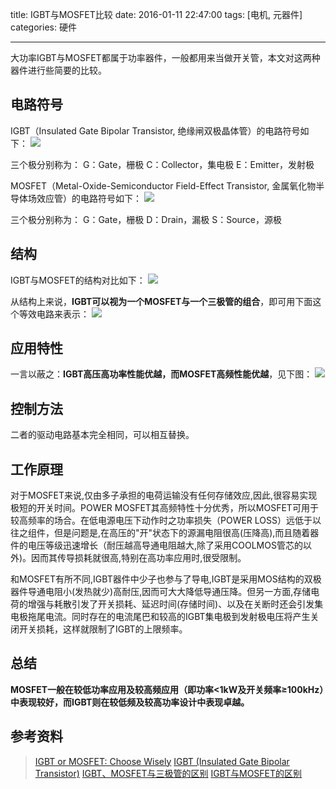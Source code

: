 title: IGBT与MOSFET比较
date: 2016-01-11 22:47:00
tags: [电机, 元器件]
categories: 硬件

---

大功率IGBT与MOSFET都属于功率器件，一般都用来当做开关管，本文对这两种器件进行些简要的比较。

<!--more-->

## **电路符号** ##
IGBT（Insulated Gate Bipolar Transistor, 绝缘闸双极晶体管）的电路符号如下：
![](http://7xnwyt.com1.z0.glb.clouddn.com/CircuitIGBT_SYMBOL.png)

三个极分别称为：
G：Gate，栅极
C：Collector，集电极
E：Emitter，发射极

MOSFET（Metal-Oxide-Semiconductor Field-Effect Transistor, 金属氧化物半导体场效应管）的电路符号如下：
![](http://7xnwyt.com1.z0.glb.clouddn.com/CircuitMOSFET_Symbol.png)

三个极分别称为：
G：Gate，栅极
D：Drain，漏极
S：Source，源极

## **结构** ##
IGBT与MOSFET的结构对比如下：
![](http://7xnwyt.com1.z0.glb.clouddn.com/Circuit0514_WTDrenesas_FO.gif)

从结构上来说，**IGBT可以视为一个MOSFET与一个三极管的组合**，即可用下面这个等效电路来表示：
![](http://7xnwyt.com1.z0.glb.clouddn.com/Circuit20160111223222.png)

## **应用特性** ##
一言以蔽之：**IGBT高压高功率性能优越，而MOSFET高频性能优越**，见下图：
![](http://7xnwyt.com1.z0.glb.clouddn.com/Circuit20160111223914.png)

## **控制方法** ##
二者的驱动电路基本完全相同，可以相互替换。

## **工作原理** ##
对于MOSFET来说,仅由多子承担的电荷运输没有任何存储效应,因此,很容易实现极短的开关时间。POWER MOSFET其高频特性十分优秀，所以MOSFET可用于较高频率的场合。在低电源电压下动作时之功率损失（POWER LOSS）远低于以往之组件，但是问题是,在高压的"开"状态下的源漏电阻很高(压降高),而且随着器件的电压等级迅速增长（耐压越高导通电阻越大,除了采用COOLMOS管芯的以外)。因而其传导损耗就很高,特别在高功率应用时,很受限制。

和MOSFET有所不同,IGBT器件中少子也参与了导电,IGBT是采用MOS结构的双极器件导通电阻小(发热就少)高耐压,因而可大大降低导通压降。但另一方面,存储电荷的增强与耗散引发了开关损耗、延迟时间(存储时间)、以及在关断时还会引发集电极拖尾电流。同时存在的电流尾巴和较高的IGBT集电极到发射极电压将产生关闭开关损耗，这样就限制了IGBT的上限频率。

## **总结** ##
**MOSFET一般在较低功率应用及较高频应用（即功率<1kW及开关频率≥100kHz）中表现较好，而IGBT则在较低频及较高功率设计中表现卓越。**

## **参考资料** ##
> [IGBT or MOSFET: Choose Wisely](http://www.irf.com/technical-info/whitepaper/choosewisely.pdf)
> [IGBT (Insulated Gate Bipolar Transistor)](http://www.infineon.com/dgdl/Infineon-Description_IGBT-AN-v1.0-en.pdf?fileId=db3a30433f565836013f5ca72d4e29db)
> [IGBT、MOSFET与三极管的区别](http://www.mosigbt.com/igbtzhishi/78.html)
> [IGBT与MOSFET的区别](http://www.mosigbt.com/igbtzhishi/26.html)